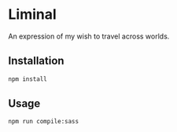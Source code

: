 # Liminal
An expression of my wish to travel across worlds.

## Installation
```bash
npm install
```

## Usage
```bash
npm run compile:sass
```
